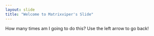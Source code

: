```yaml
---
layout: slide
title: "Welcome to Matrixviper's Slide"
---
```


How many times am I going to do this?
Use the left arrow to go back!
